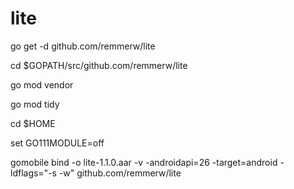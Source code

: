 # lite


go get -d github.com/remmerw/lite

cd $GOPATH/src/github.com/remmerw/lite

go mod vendor

go mod tidy

cd $HOME

set GO111MODULE=off

gomobile bind -o lite-1.1.0.aar -v -androidapi=26 -target=android -ldflags="-s -w" github.com/remmerw/lite

